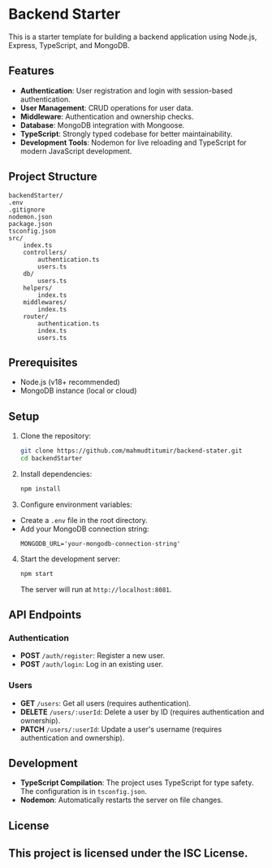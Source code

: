 # Backend Starter

This is a starter template for building a backend application using Node.js, Express, TypeScript, and MongoDB.

## Features

-   **Authentication**: User registration and login with session-based authentication.
-   **User Management**: CRUD operations for user data.
-   **Middleware**: Authentication and ownership checks.
-   **Database**: MongoDB integration with Mongoose.
-   **TypeScript**: Strongly typed codebase for better maintainability.
-   **Development Tools**: Nodemon for live reloading and TypeScript for modern JavaScript development.

## Project Structure

```plaintext
backendStarter/
.env
.gitignore
nodemon.json
package.json
tsconfig.json
src/
    index.ts
    controllers/
        authentication.ts
        users.ts
    db/
        users.ts
    helpers/
        index.ts
    middlewares/
        index.ts
    router/
        authentication.ts
        index.ts
        users.ts
```

## Prerequisites

-   Node.js (v18+ recommended)
-   MongoDB instance (local or cloud)

## Setup

1. Clone the repository:

    ```bash
    git clone https://github.com/mahmudtitumir/backend-stater.git
    cd backendStarter
    ```

2. Install dependencies:

    ```bash
    npm install
    ```

3. Configure environment variables:

-   Create a `.env` file in the root directory.
-   Add your MongoDB connection string:
    ```
    MONGODB_URL='your-mongodb-connection-string'
    ```

4. Start the development server:

    ```bash
    npm start
    ```

    The server will run at `http://localhost:8081`.

## API Endpoints

### Authentication

-   **POST** `/auth/register`: Register a new user.
-   **POST** `/auth/login`: Log in an existing user.

### Users

-   **GET** `/users`: Get all users (requires authentication).
-   **DELETE** `/users/:userId`: Delete a user by ID (requires authentication and ownership).
-   **PATCH** `/users/:userId`: Update a user's username (requires authentication and ownership).

## Development

-   **TypeScript Compilation**: The project uses TypeScript for type safety. The configuration is in `tsconfig.json`.
-   **Nodemon**: Automatically restarts the server on file changes.

## License

## This project is licensed under the ISC License.

